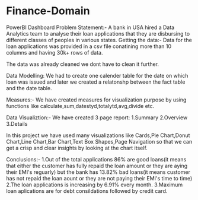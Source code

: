# Finance-Domain
PowerBI Dashboard
Problem Statement:-
A bank in USA hired a Data Analytics team to analyse their loan applications that they are disbursing to different classes of peoples in various states.
Getting the data:-
Data for the loan applications was provided in a csv file conatining more than 10 columns and having 30k+ rows of data.

The data was already cleaned we dont have to clean it further.

Data Modelling:
We had to create one calender table for the date on which loan was issued and later we created a relatonshp between the fact table and the date table.

Measures:-
We have created measures for visualization purpose by using functions like calculate,sum,datestyd,totalytd,avg,divide etc.

Data Visualiztion:-
We have created 3 page report:
1.Summary
2.Overview
3.Details

In this project we have used many visualizations like Cards,Pie Chart,Donut Chart,Line Chart,Bar Chart,Text Box Shapes,Page Navigation so that we can get a crisp and clear insights by looking at the chart itself.

Conclusions:-
1.Out of the total applications 86% are good loans(it means that either the customer has fully repaid the loan amount or they are aying their EMI's reguarly) but the bank has 13.82% bad loans(it means customer has not repaid the loan aount or they are not paying their EMI's time to time)
2.The loan applications is increasing by 6.91% every month.
3.Maximum loan aplications are for debt consildations followed by credit card.

